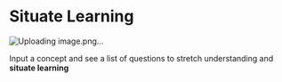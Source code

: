 # Situate Learning

![Uploading image.png…]()

Input a concept and see a list of questions to stretch understanding and **situate learning**
